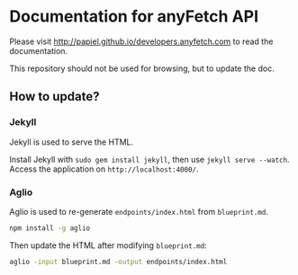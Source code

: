# Documentation for anyFetch API

Please visit http://papiel.github.io/developers.anyfetch.com to read the documentation.

This repository should not be used for browsing, but to update the doc.

## How to update?

### Jekyll
Jekyll is used to serve the HTML.

Install Jekyll with `sudo gem install jekyll`, then use `jekyll serve --watch`.
Access the application on `http://localhost:4000/`.

### Aglio
Aglio is used to re-generate `endpoints/index.html` from `blueprint.md`.

```sh
npm install -g aglio
```

Then update the HTML after modifying `blueprint.md`:

```sh
aglio -input blueprint.md -output endpoints/index.html
```
